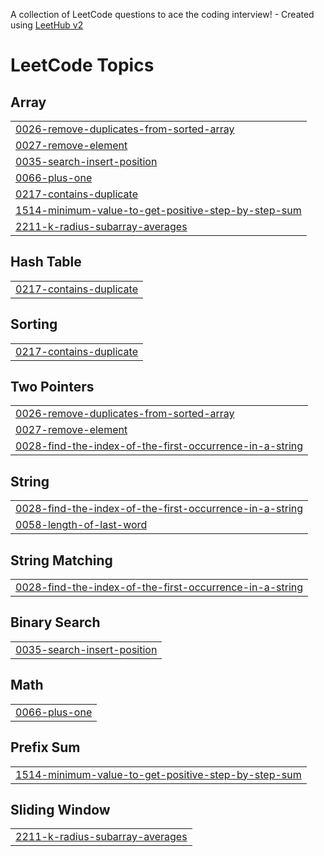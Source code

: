 A collection of LeetCode questions to ace the coding interview! - Created using [LeetHub v2](https://github.com/arunbhardwaj/LeetHub-2.0)
<!---LeetCode Topics Start-->
# LeetCode Topics
## Array
|  |
| ------- |
| [0026-remove-duplicates-from-sorted-array](https://github.com/AndreCarneiro00/LeetCode/tree/master/0026-remove-duplicates-from-sorted-array) |
| [0027-remove-element](https://github.com/AndreCarneiro00/LeetCode/tree/master/0027-remove-element) |
| [0035-search-insert-position](https://github.com/AndreCarneiro00/LeetCode/tree/master/0035-search-insert-position) |
| [0066-plus-one](https://github.com/AndreCarneiro00/LeetCode/tree/master/0066-plus-one) |
| [0217-contains-duplicate](https://github.com/AndreCarneiro00/LeetCode/tree/master/0217-contains-duplicate) |
| [1514-minimum-value-to-get-positive-step-by-step-sum](https://github.com/AndreCarneiro00/LeetCode/tree/master/1514-minimum-value-to-get-positive-step-by-step-sum) |
| [2211-k-radius-subarray-averages](https://github.com/AndreCarneiro00/LeetCode/tree/master/2211-k-radius-subarray-averages) |
## Hash Table
|  |
| ------- |
| [0217-contains-duplicate](https://github.com/AndreCarneiro00/LeetCode/tree/master/0217-contains-duplicate) |
## Sorting
|  |
| ------- |
| [0217-contains-duplicate](https://github.com/AndreCarneiro00/LeetCode/tree/master/0217-contains-duplicate) |
## Two Pointers
|  |
| ------- |
| [0026-remove-duplicates-from-sorted-array](https://github.com/AndreCarneiro00/LeetCode/tree/master/0026-remove-duplicates-from-sorted-array) |
| [0027-remove-element](https://github.com/AndreCarneiro00/LeetCode/tree/master/0027-remove-element) |
| [0028-find-the-index-of-the-first-occurrence-in-a-string](https://github.com/AndreCarneiro00/LeetCode/tree/master/0028-find-the-index-of-the-first-occurrence-in-a-string) |
## String
|  |
| ------- |
| [0028-find-the-index-of-the-first-occurrence-in-a-string](https://github.com/AndreCarneiro00/LeetCode/tree/master/0028-find-the-index-of-the-first-occurrence-in-a-string) |
| [0058-length-of-last-word](https://github.com/AndreCarneiro00/LeetCode/tree/master/0058-length-of-last-word) |
## String Matching
|  |
| ------- |
| [0028-find-the-index-of-the-first-occurrence-in-a-string](https://github.com/AndreCarneiro00/LeetCode/tree/master/0028-find-the-index-of-the-first-occurrence-in-a-string) |
## Binary Search
|  |
| ------- |
| [0035-search-insert-position](https://github.com/AndreCarneiro00/LeetCode/tree/master/0035-search-insert-position) |
## Math
|  |
| ------- |
| [0066-plus-one](https://github.com/AndreCarneiro00/LeetCode/tree/master/0066-plus-one) |
## Prefix Sum
|  |
| ------- |
| [1514-minimum-value-to-get-positive-step-by-step-sum](https://github.com/AndreCarneiro00/LeetCode/tree/master/1514-minimum-value-to-get-positive-step-by-step-sum) |
## Sliding Window
|  |
| ------- |
| [2211-k-radius-subarray-averages](https://github.com/AndreCarneiro00/LeetCode/tree/master/2211-k-radius-subarray-averages) |
<!---LeetCode Topics End-->